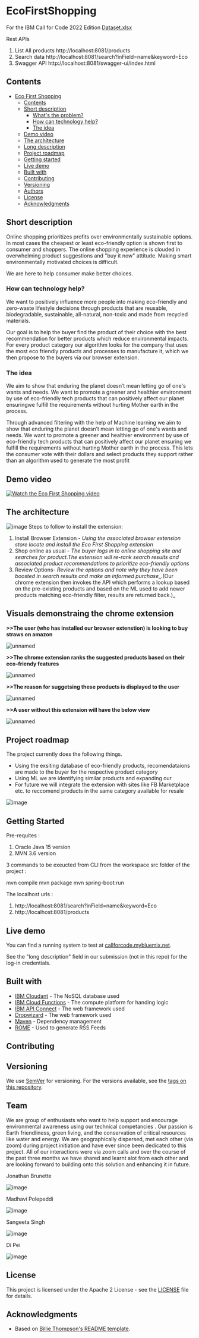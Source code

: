 # EcoFirstShopping
For the IBM Call for Code 2022 Edition
[Dataset.xlsx](https://github.com/jonbrunette/EcoFirstShopping/files/9538905/Dataset.xlsx)

Rest APIs

1. List All products
   http://localhost:8081/products
2. Search data
   http://localhost:8081/search?inField=name&keyword=Eco
3. Swagger API 
   http://localhost:8081/swagger-ui/index.html



## Contents

- [Eco First Shopping](#submission-or-project-name)
   - [Contents](#contents)
   - [Short description](#short-description)
      - [What's the problem?](#whats-the-problem)
      - [How can technology help?](#how-can-technology-help)
      - [The idea](#the-idea)
   - [Demo video](#demo-video)
   - [The architecture](#the-architecture)
   - [Long description](#long-description)
   - [Project roadmap](#project-roadmap)
   - [Getting started](#getting-started)
   - [Live demo](#live-demo)
   - [Built with](#built-with)
   - [Contributing](#contributing)
   - [Versioning](#versioning)
   - [Authors](#authors)
   - [License](#license)
   - [Acknowledgments](#acknowledgments)

## Short description

Online shopping prioritizes profits over environmentally sustainable options. In most cases the cheapest or least eco-friendly option is shown first to consumer and shoppers. The online shopping experience is clouded in overwhelming product suggestions and "buy it now" attitude. Making smart environmentally motivated choices is difficult. 

We are here to help consumer make better choices.


### How can technology help?
We want to positively influence more people into making eco-friendly and zero-waste lifestyle decisions through products that are reusable, biodegradable, sustainable, all-natural, non-toxic and made from recycled materials.

Our goal is to help the buyer find the product of their choice with the best recommendation for better products which reduce environmental impacts. For every product category our algorithm looks for the company that uses the most eco friendly products and processes to manufacture it, which we then propose to the buyers via our browser extension.

### The idea

We aim to show that enduring the planet  doesn’t mean letting go of one's wants and needs. We want to promote a greener and healthier environment by use of eco-friendly tech products that can positively affect our planet ensuringwe fulfill the requirements without hurting Mother earth in the process.

Through advanced filtering with the help of Machine learning we aim to show that enduring the planet doesn’t mean letting go of one's wants and needs. We want to promote a greener and healthier environment by use of eco-friendly tech products that can positively affect our planet ensuring we fulfill the requirements without hurting Mother earth in the process. This lets the consumer vote with their dollars and select products they support rather than an algorithm used to generate the most profit

## Demo video

[![Watch the Eco First Shopping video](https://img.youtube.com/vi/dmpVdeNjFYg/default.jpg)](https://youtu.be/dmpVdeNjFYg)

## The architecture



![image](https://user-images.githubusercontent.com/95766933/198687575-b8a328fe-a780-47ac-98fc-4af4da8e0e1d.png)
Steps to follow to install the extension:

1. Install Browser Extension - _Using the associated browser extension store locate and install the Eco First Shopping extension_
2. Shop online as usual - _The buyer logs in to online shopping site and searches for product.The extension will re-rank search results and associated product recommendations to prioritize eco-friendly options_
3. Review Options- _Review the options and note why they have been boosted in search results and make an informed purchase__.(Our chrome extension then invokes the API which performs a lookup based on the pre-existing products and based on the ML used to add newer products matching eco-friendly filter, results are returned back.)_

## Visuals demonstraing the chrome extension
**>>The user (who has installed our browser extenstion) is looking to buy straws on amazon**


![unnamed](https://user-images.githubusercontent.com/95766933/201418049-b2f221fe-7b8b-4a06-b0e6-11e43a159e14.png)

**>>The chrome extension ranks the suggested products based on their eco-friendy features**


![unnamed](https://user-images.githubusercontent.com/95766933/201418172-058448ff-92a3-4ca4-8812-c70057e170e3.png)

**>>The reason for suggetsing these products is displayed to the user**


![unnamed](https://user-images.githubusercontent.com/95766933/201418223-be93f14a-4838-449f-b03e-10153f26ae86.png)

**>>A user **without** this extension will have the below view**


![unnamed](https://user-images.githubusercontent.com/95766933/201418389-a9d7809a-3143-4b8e-8834-fd54df2d3ecd.png)

## Project roadmap

The project currently does the following things.

- Using the exsiting database of eco-friendly products, recomendataions are made to the buyer for the respective product category
- Using ML we are identifying similar products and expanding our 
- For future we will integrate the extension with sites like FB Marketplace etc. to reccomend products in the same category available for resale

![image](https://user-images.githubusercontent.com/95766933/198691871-9dae9a20-9603-42b9-873c-471ee1135666.png)

## Getting Started

Pre-requites : 
   1. Oracle Java 15 version
   2. MVN 3.6 version

3  commands to be exeucted from CLI from the workspace src folder of the project : 

mvn compile
mvn package
mvn spring-boot:run

The localhost urls :

1. http://localhost:8081/search?inField=name&keyword=Eco
2. http://localhost:8081/products


## Live demo

You can find a running system to test at [callforcode.mybluemix.net](http://callforcode.mybluemix.net/).

See the "long description" field in our submission (not in this repo) for the log-in credentials.

## Built with

- [IBM Cloudant](https://cloud.ibm.com/catalog?search=cloudant#search_results) - The NoSQL database used
- [IBM Cloud Functions](https://cloud.ibm.com/catalog?search=cloud%20functions#search_results) - The compute platform for handing logic
- [IBM API Connect](https://cloud.ibm.com/catalog?search=api%20connect#search_results) - The web framework used
- [Dropwizard](http://www.dropwizard.io/1.0.2/docs/) - The web framework used
- [Maven](https://maven.apache.org/) - Dependency management
- [ROME](https://rometools.github.io/rome/) - Used to generate RSS Feeds

## Contributing

## Versioning

We use [SemVer](http://semver.org/) for versioning. For the versions available, see the [tags on this repository](https://github.com/your/project/tags).

## Team

We are group of enthusiasts who want to help support and encourage environmental awareness using our technical competancies . Our passion is Earth friendliness, green living, and the conservation of critical resources like water and energy. We are geographically dispersed, met each other (via zoom) during project initiation and have ever since been dedicated to this project. All of our interactions were via zoom calls and over the course of the past three months we have shared and learnt alot from each other and are looking forward to building onto this solution and enhancing it in future.

Jonathan Brunette 

![image](https://user-images.githubusercontent.com/95766933/198690273-9a667dc9-3772-443d-ae26-0b2e73e2ba75.png)

Madhavi Polepeddi 

![image](https://user-images.githubusercontent.com/95766933/198690169-579317f9-bb1f-4909-8eb3-e50c160b2b2e.png)

Sangeeta Singh 

![image](https://user-images.githubusercontent.com/95766933/198690101-e2d94455-ea1b-4b34-8a68-3c58fe105474.png)

Di Pei

![image](https://user-images.githubusercontent.com/95766933/198690002-a797d316-09c2-4dd5-863d-d322b8f73dba.png)


## License

This project is licensed under the Apache 2 License - see the [LICENSE](LICENSE) file for details.

## Acknowledgments

- Based on [Billie Thompson's README template](https://gist.github.com/PurpleBooth/109311bb0361f32d87a2).
